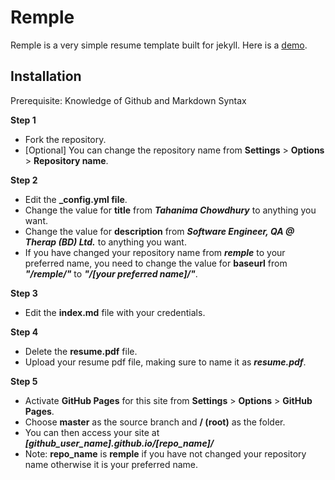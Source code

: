 # Remple

Remple is a very simple resume template built for jekyll. Here is a [demo](https://tahanima.github.io/remple/).

## Installation
Prerequisite: Knowledge of Github and Markdown Syntax

**Step 1**
* Fork the repository. 
* [Optional] You can change the repository name from **Settings** > **Options** > **Repository name**.

**Step 2**
* Edit the **_config.yml file**.
* Change the value for **title** from ***Tahanima Chowdhury*** to anything you want.
* Change the value for **description** from ***Software Engineer, QA @ Therap (BD) Ltd.*** to anything you want.
* If you have changed your repository name from ***remple*** to your preferred name, you need to change the value for **baseurl** from ***"/remple/"*** to ***"/[your preferred name]/"***.

**Step 3**
* Edit the **index.md** file with your credentials.

**Step 4**
* Delete the **resume.pdf** file.
* Upload your resume pdf file, making sure to name it as ***resume.pdf***.

**Step 5**
* Activate **GitHub Pages** for this site from **Settings** > **Options** > **GitHub Pages**.
* Choose **master** as the source branch and **/ (root)** as the folder.
* You can then access your site at ***[github_user_name].github.io/[repo_name]/***
* Note: **repo_name** is **remple** if you have not changed your repository name otherwise it is your preferred name.
